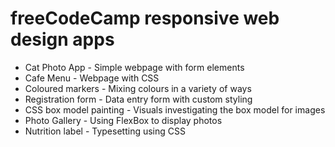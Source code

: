 # freeCodeCamp responsive web design apps
- Cat Photo App - Simple webpage with form elements
- Cafe Menu - Webpage with CSS
- Coloured markers - Mixing colours in a variety of ways
- Registration form - Data entry form with custom styling
- CSS box model painting - Visuals investigating the box model for images
- Photo Gallery - Using FlexBox to display photos
- Nutrition label - Typesetting using CSS
